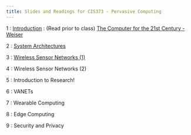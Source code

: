 ```yaml
---
title: Slides and Readings for CIS373 - Pervasive Computing
---
```


1
: [Introduction](/gvsu-cis373/assets/slides/CIS373-1-Introduction.pdf)
  : (Read prior to class) [The Computer for the 21st Century - Weiser](/gvsu-cis373/assets/weiser-1991-ubiquitous.pdf)

2
: [System Architectures](/gvsu-cis373/assets/slides/CIS373-2-System-Architectures.pdf)

3
: [Wireless Sensor Networks (1)](/gvsu-cis373/assets/slides/CIS373-3-WSN-1.pdf)

4
: Wireless Sensor Networks (2)

5
: Introduction to Research!

6
: VANETs

7
: Wearable Computing

8
: Edge Computing

9
: Security and Privacy
